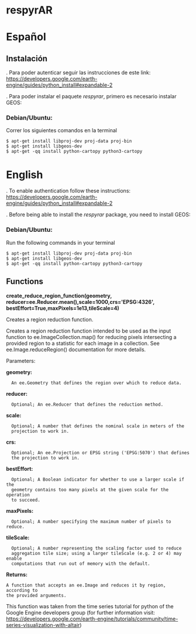 # respyrAR

<!-- En la carpeta codigos_iniciales están los script iniciales que fui armando.

La notebook es la clase que preparamos para el curso de postgrado. En ella esta explicado paso a paso el proceso de descarga de datos.
El script tiff_generator.py toma un cuadrado de latitud y longitud y un periodo en meses. Y devuelve un mapa .tiff con la media mensual en esa región. Tiene dos versiones de funciones, una en la que traté de modularizar un poco las funciones metidas. Mi objetivo sería dejar de usar la libreria geemap. Pero no sé bien aun cómo.

El script timeseries.py tiene las funciones de reducción y tres funciones que generan series promediadas en el día, mes y año. Esto puede ampliarse un montón.

El script collection.py quería modularizar un par de pasos que repito mucho en varios scripts pero no me funciona del todo bien.

El script roi.py es un poco más "interactivo" es simplemente para elegir una región de interes (Region Of Interest) pero me parece que esto es un paso posterior en el diseñor del paquete.

El script date_selection.py también es un poco interactivo, pero la idea es que pueda armar una selección de días o meses a la hora de pedirle a google engine que te devuelva una serie o un mapa.

-->

# Español

## Instalación

. Para poder autenticar seguir las instrucciones de este link: https://developers.google.com/earth-engine/guides/python_install#expandable-2

. Para poder instalar el paquete *respyrar*, primero es necesario instalar GEOS:

###         Debian/Ubuntu:

Correr los siguientes comandos en la terminal

```
$ apt-get install libproj-dev proj-data proj-bin
$ apt-get install libgeos-dev
$ apt-get -qq install python-cartopy python3-cartopy
```


<!-- . Para correr el test, desde la misma ubicacion que este README correr python3 -m test.test -->

# English

. To enable authentication follow these instructions: https://developers.google.com/earth-engine/guides/python_install#expandable-2

. Before being able to install the *respyrar* package, you need to install GEOS:

###         Debian/Ubuntu:

Run the following commands in your terminal

```
$ apt-get install libproj-dev proj-data proj-bin
$ apt-get install libgeos-dev
$ apt-get -qq install python-cartopy python3-cartopy
```

## Functions

**create_reduce_region_function(geometry, reducer=ee.Reducer.mean(),scale=1000,crs='EPSG:4326', bestEffort=True,maxPixels=1e13,tileScale=4)**

Creates a region reduction function.

  Creates a region reduction function intended to be used as the input function
  to ee.ImageCollection.map() for reducing pixels intersecting a provided region
  to a statistic for each image in a collection. See ee.Image.reduceRegion()
  documentation for more details.

Parameters:

  **geometry:**
    
      An ee.Geometry that defines the region over which to reduce data.
    
  **reducer:**
   
      Optional; An ee.Reducer that defines the reduction method.

  **scale:**
    
      Optional; A number that defines the nominal scale in meters of the
      projection to work in.

  **crs:**
    
      Optional; An ee.Projection or EPSG string ('EPSG:5070') that defines
      the projection to work in.

  **bestEffort:**
    
      Optional; A Boolean indicator for whether to use a larger scale if the
      geometry contains too many pixels at the given scale for the operation
      to succeed.

  **maxPixels:**
    
      Optional; A number specifying the maximum number of pixels to reduce.
    
  **tileScale:**
    
      Optional; A number representing the scaling factor used to reduce
      aggregation tile size; using a larger tileScale (e.g. 2 or 4) may enable
      computations that run out of memory with the default.

 **Returns:**
  
    A function that accepts an ee.Image and reduces it by region, according to
    the provided arguments. 

This function was taken from the time series tutorial for python of the Google Engine developers group  (for further information visit: https://developers.google.com/earth-engine/tutorials/community/time-series-visualization-with-altair)






<!--

## TO DO
. armar un script de example / test razonable
. minima documentación acá
. poner todo en español
. corregir typo interanual es interannual

--

. para dibujar el mapa estoy usando un shp que dibuja contornos. hacer que sea opcional 
. polygon funciona bien pero space_date_meshgrid se rompe si no es rectangular
. bounds de polygon redondean un poco mal (o está desfasado respecto al otro shape)
. hacer algo que descargue los datos del mapa aun si hay algunos pixeles que tienen solo nans (geemap lo hizo)
. cuando uso una coleccion que me pasan, agregar un chequeo que vea que el período que quiero esté adentro (cómo?)
. agregar un chequeo de fecha bien pasada
. está buena la solucion a lo de los reductores? pasan un arreglo de reductores y uno de nombres, tienen que medir lo mismo...
. mascara
. arreglar el warning de pandas index en lo de isocalendar
. desarrollar la documentacion
. reducir cantidad de bibliotecas a usar
. crear poligonos a partir del nombre de la ciudad-prov-pais?


<!--  NECESARIO CORRER ANTES DE INSTALAR (QUÈ PASA SI TIENEN WINDOWS?)

apt-get install libproj-dev proj-data proj-bin
apt-get install libgeos-dev
apt-get -qq install python-cartopy python3-cartopy

#sugerir esto?:
pip uninstall -y shapely    # cartopy and shapely aren't friends (early 2020)
pip install shapely --no-binary shapely

